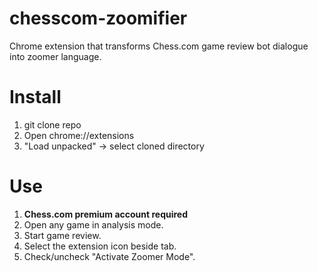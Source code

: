 # chesscom-zoomifier
Chrome extension that transforms Chess.com game review bot dialogue into zoomer language.

# Install
1. git clone repo
2. Open chrome://extensions
3. "Load unpacked" -> select cloned directory

# Use
1. **Chess.com premium account required**
2. Open any game in analysis mode.
3. Start game review.
4. Select the extension icon beside tab.
5. Check/uncheck "Activate Zoomer Mode".
